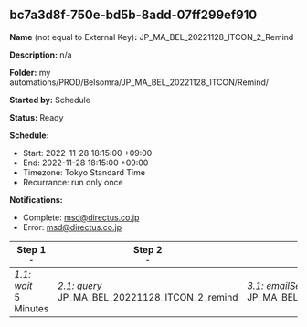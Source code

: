 ## bc7a3d8f-750e-bd5b-8add-07ff299ef910

**Name** (not equal to External Key)**:** JP_MA_BEL_20221128_ITCON_2_Remind


**Description:** n/a

**Folder:** my automations/PROD/Belsomra/JP_MA_BEL_20221128_ITCON/Remind/

**Started by:** Schedule

**Status:** Ready

**Schedule:**

* Start: 2022-11-28 18:15:00 +09:00
* End: 2022-11-28 18:15:00 +09:00
* Timezone: Tokyo Standard Time
* Recurrance: run only once

**Notifications:**

* Complete: msd@directus.co.jp
* Error: msd@directus.co.jp

| Step 1<br>_<small>-</small>_ | Step 2<br>_<small>-</small>_ | Step 3<br>_<small>-</small>_ |
| --- | --- | --- |
| _1.1: wait_<br>5 Minutes | _2.1: query_<br>JP_MA_BEL_20221128_ITCON_2_remind | _3.1: emailSend_<br>JP_MA_BEL_20221128_ITCON_2_remind |
